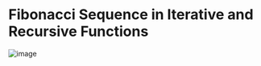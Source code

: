 # Fibonacci Sequence in Iterative and Recursive Functions

![image](https://user-images.githubusercontent.com/50957846/175351981-c9bcc832-0746-408a-b405-00ab4a170366.png)
